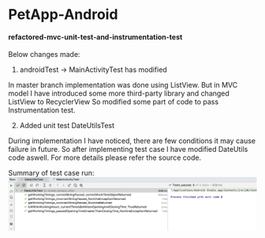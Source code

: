 # PetApp-Android
 #### refactored-mvc-unit-test-and-instrumentation-test
 Below changes made:
 1. androidTest -> MainActivityTest has modified
 
 In master branch implementation was done using ListView. But in MVC model I have introduced
 some more third-party library and changed ListView to RecyclerView
 So modified some part of code to pass Instrumentation test.
 
 2. Added unit test DateUtilsTest
 
 During implementation I have noticed, there are few conditions it may cause failure in future.
 So after implementing test case I have modified DateUtils code aswell.
 For more details please refer the source code.
 
 Summary of test case run:
 ![Summary of UnitTest](https://github.com/developer-anees/PetApp-Android/blob/refactored-mvc-unit-test-and-instrumentation-test/app/src/main/assets/unit_test_dateutils_result.png)
 